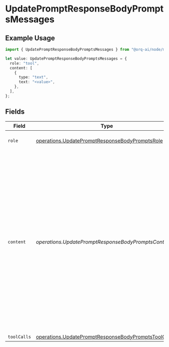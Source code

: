 # UpdatePromptResponseBodyPromptsMessages

## Example Usage

```typescript
import { UpdatePromptResponseBodyPromptsMessages } from "@orq-ai/node/models/operations";

let value: UpdatePromptResponseBodyPromptsMessages = {
  role: "tool",
  content: [
    {
      type: "text",
      text: "<value>",
    },
  ],
};
```

## Fields

| Field                                                                                                                                                                                                                                                                    | Type                                                                                                                                                                                                                                                                     | Required                                                                                                                                                                                                                                                                 | Description                                                                                                                                                                                                                                                              |
| ------------------------------------------------------------------------------------------------------------------------------------------------------------------------------------------------------------------------------------------------------------------------ | ------------------------------------------------------------------------------------------------------------------------------------------------------------------------------------------------------------------------------------------------------------------------ | ------------------------------------------------------------------------------------------------------------------------------------------------------------------------------------------------------------------------------------------------------------------------ | ------------------------------------------------------------------------------------------------------------------------------------------------------------------------------------------------------------------------------------------------------------------------ |
| `role`                                                                                                                                                                                                                                                                   | [operations.UpdatePromptResponseBodyPromptsRole](../../models/operations/updatepromptresponsebodypromptsrole.md)                                                                                                                                                         | :heavy_check_mark:                                                                                                                                                                                                                                                       | The role of the prompt message                                                                                                                                                                                                                                           |
| `content`                                                                                                                                                                                                                                                                | *operations.UpdatePromptResponseBodyPromptsContent*                                                                                                                                                                                                                      | :heavy_check_mark:                                                                                                                                                                                                                                                       | The contents of the user message. Either the text content of the message or an array of content parts with a defined type, each can be of type `text` or `image_url` when passing in images. You can pass multiple images by adding multiple `image_url` content parts.  |
| `toolCalls`                                                                                                                                                                                                                                                              | [operations.UpdatePromptResponseBodyPromptsToolCalls](../../models/operations/updatepromptresponsebodypromptstoolcalls.md)[]                                                                                                                                             | :heavy_minus_sign:                                                                                                                                                                                                                                                       | N/A                                                                                                                                                                                                                                                                      |